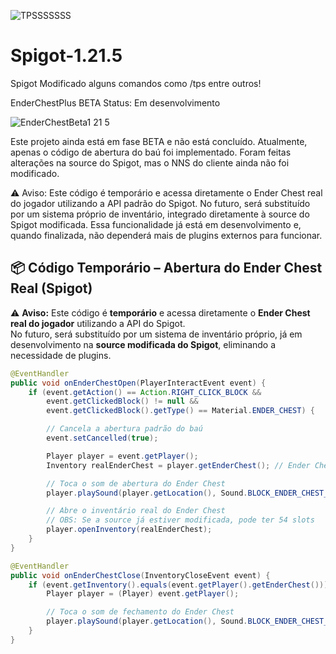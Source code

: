 
![TPSSSSSSS](https://github.com/user-attachments/assets/418239ef-e1c4-49ec-a898-6a9e7a63b74f)




# Spigot-1.21.5
 
 
 Spigot Modificado alguns comandos como /tps entre outros!


EnderChestPlus BETA
Status: Em desenvolvimento

![EnderChestBeta1 21 5](https://github.com/user-attachments/assets/b6fd3996-35eb-473a-ae64-df9b46d9dcb8)




Este projeto ainda está em fase BETA e não está concluído. Atualmente, apenas o código de abertura do baú foi implementado.
Foram feitas alterações na source do Spigot, mas o NNS do cliente ainda não foi modificado.

⚠️ Aviso: Este código é temporário e acessa diretamente o Ender Chest real do jogador utilizando a API padrão do Spigot.
No futuro, será substituído por um sistema próprio de inventário, integrado diretamente à source do Spigot modificada.
Essa funcionalidade já está em desenvolvimento e, quando finalizada, não dependerá mais de plugins externos para funcionar.

## 📦 Código Temporário – Abertura do Ender Chest Real (Spigot)

⚠️ **Aviso:** Este código é **temporário** e acessa diretamente o **Ender Chest real do jogador** utilizando a API do Spigot.  
No futuro, será substituído por um sistema de inventário próprio, já em desenvolvimento na **source modificada do Spigot**, eliminando a necessidade de plugins.

```java
@EventHandler
public void onEnderChestOpen(PlayerInteractEvent event) {
    if (event.getAction() == Action.RIGHT_CLICK_BLOCK &&
        event.getClickedBlock() != null &&
        event.getClickedBlock().getType() == Material.ENDER_CHEST) {

        // Cancela a abertura padrão do baú
        event.setCancelled(true);

        Player player = event.getPlayer();
        Inventory realEnderChest = player.getEnderChest(); // Ender Chest real do jogador

        // Toca o som de abertura do Ender Chest
        player.playSound(player.getLocation(), Sound.BLOCK_ENDER_CHEST_OPEN, 1.0f, 1.0f);

        // Abre o inventário real do Ender Chest
        // OBS: Se a source já estiver modificada, pode ter 54 slots
        player.openInventory(realEnderChest);
    }
}

@EventHandler
public void onEnderChestClose(InventoryCloseEvent event) {
    if (event.getInventory().equals(event.getPlayer().getEnderChest())) {
        Player player = (Player) event.getPlayer();

        // Toca o som de fechamento do Ender Chest
        player.playSound(player.getLocation(), Sound.BLOCK_ENDER_CHEST_CLOSE, 1.0f, 1.0f);
    }
}


